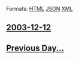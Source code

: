 
Formats: [HTML](2003/12/12/index.html)  [JSON](2003/12/12/index.json)  [XML](2003/12/12/index.xml)  

## [2003-12-12](/news/2003/12/12/index.md)

## [Previous Day...](/news/2003/12/11/index.md)

